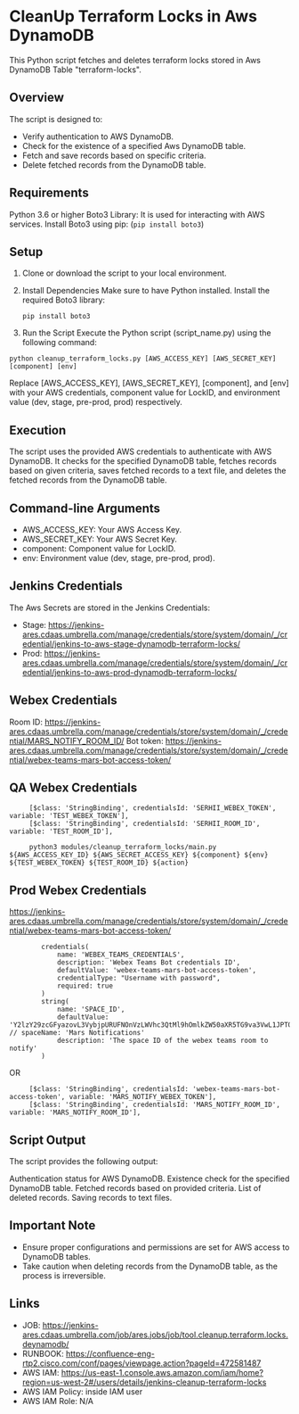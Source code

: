
# CleanUp Terraform Locks in Aws DynamoDB
This Python script fetches and deletes terraform locks stored in Aws DynamoDB Table "terraform-locks".

## Overview
The script is designed to:

- Verify authentication to AWS DynamoDB.
- Check for the existence of a specified Aws DynamoDB table.
- Fetch and save records based on specific criteria.
- Delete fetched records from the DynamoDB table.

## Requirements
Python 3.6 or higher
Boto3 Library: It is used for interacting with AWS services.
Install Boto3 using pip: (`pip install boto3`)

## Setup
1. Clone or download the script to your local environment.
2. Install Dependencies
Make sure to have Python installed. Install the required Boto3 library:

    ```
    pip install boto3
    ```
3. Run the Script
Execute the Python script (script_name.py) using the following command:

```
python cleanup_terraform_locks.py [AWS_ACCESS_KEY] [AWS_SECRET_KEY] [component] [env]
```
Replace [AWS_ACCESS_KEY], [AWS_SECRET_KEY], [component], and [env] with your AWS credentials, component value for LockID, and environment value (dev, stage, pre-prod, prod) respectively.

## Execution
The script uses the provided AWS credentials to authenticate with AWS DynamoDB. 
It checks for the specified DynamoDB table, fetches records based on given criteria, saves fetched records to a text file, and deletes the fetched records from the DynamoDB table.

## Command-line Arguments
- AWS_ACCESS_KEY: Your AWS Access Key.
- AWS_SECRET_KEY: Your AWS Secret Key.
- component: Component value for LockID.
- env: Environment value (dev, stage, pre-prod, prod).

## Jenkins Credentials
The Aws Secrets are stored in the Jenkins Credentials:
- Stage: https://jenkins-ares.cdaas.umbrella.com/manage/credentials/store/system/domain/_/credential/jenkins-to-aws-stage-dynamodb-terraform-locks/
- Prod: https://jenkins-ares.cdaas.umbrella.com/manage/credentials/store/system/domain/_/credential/jenkins-to-aws-prod-dynamodb-terraform-locks/

## Webex Credentials
Room ID: https://jenkins-ares.cdaas.umbrella.com/manage/credentials/store/system/domain/_/credential/MARS_NOTIFY_ROOM_ID/
Bot token: https://jenkins-ares.cdaas.umbrella.com/manage/credentials/store/system/domain/_/credential/webex-teams-mars-bot-access-token/

## QA Webex Credentials
```
     [$class: 'StringBinding', credentialsId: 'SERHII_WEBEX_TOKEN', variable: 'TEST_WEBEX_TOKEN'],
     [$class: 'StringBinding', credentialsId: 'SERHII_ROOM_ID', variable: 'TEST_ROOM_ID'],
     
     python3 modules/cleanup_terraform_locks/main.py ${AWS_ACCESS_KEY_ID} ${AWS_SECRET_ACCESS_KEY} ${component} ${env} ${TEST_WEBEX_TOKEN} ${TEST_ROOM_ID} ${action}
```

## Prod Webex Credentials
https://jenkins-ares.cdaas.umbrella.com/manage/credentials/store/system/domain/_/credential/webex-teams-mars-bot-access-token/
```
        credentials(
            name: 'WEBEX_TEAMS_CREDENTIALS', 
            description: 'Webex Teams Bot credentials ID',
            defaultValue: 'webex-teams-mars-bot-access-token',
            credentialType: "Username with password", 
            required: true 
        )
        string(
            name: 'SPACE_ID',
            defaultValue: 'Y2lzY29zcGFyazovL3VybjpURUFNOnVzLWVhc3QtMl9hOmlkZW50aXR5TG9va3VwL1JPT00vNzMxZjQ0MTAtZDQxNi0xMWViLWI3YWYtYzk2OGJlNDY1YzA0', // spaceName: 'Mars Notifications'
            description: 'The space ID of the webex teams room to notify'
        )
```
OR
```angular2html
     [$class: 'StringBinding', credentialsId: 'webex-teams-mars-bot-access-token', variable: 'MARS_NOTIFY_WEBEX_TOKEN'],
     [$class: 'StringBinding', credentialsId: 'MARS_NOTIFY_ROOM_ID', variable: 'MARS_NOTIFY_ROOM_ID'],
```

## Script Output
The script provides the following output:

Authentication status for AWS DynamoDB.
Existence check for the specified DynamoDB table.
Fetched records based on provided criteria.
List of deleted records.
Saving records to text files.

## Important Note
- Ensure proper configurations and permissions are set for AWS access to DynamoDB tables.
- Take caution when deleting records from the DynamoDB table, as the process is irreversible.

## Links
- JOB: https://jenkins-ares.cdaas.umbrella.com/job/ares.jobs/job/tool.cleanup.terraform.locks.deynamodb/
- RUNBOOK: https://confluence-eng-rtp2.cisco.com/conf/pages/viewpage.action?pageId=472581487
- AWS IAM: https://us-east-1.console.aws.amazon.com/iam/home?region=us-west-2#/users/details/jenkins-cleanup-terraform-locks
- AWS IAM Policy: inside IAM user
- AWS IAM Role: N/A